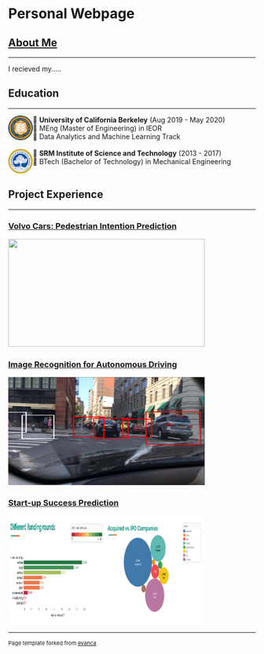 # Personal Webpage

## [About Me](/about.md)
---
I recieved my.....

## Education
---

<img style="float: left;" src="images/berkeley.png?raw=true" width="50" height="50"/>&#8;
 **University of California Berkeley** (Aug 2019 - May 2020)
<br>
&#8;  MEng (Master of Engineering) in IEOR
<br>
&#8;  Data Analytics and Machine Learning Track     
<br>
<img style="float: left;" src="images/srm.png?raw=true" width="50" height="50"/>&#8;
**SRM Institute of Science and Technology** (2013 - 2017)
<br>
&#8;  BTech (Bachelor of Technology) in Mechanical Engineering
<br><br>

## Project Experience
---

### [Volvo Cars: Pedestrian Intention Prediction](/meng_volvo.md)

<p align='left'>
    <img src="images/modelC.gif?raw=true" width="400" height="220"/>
</p>

### [Image Recognition for Autonomous Driving](/meng_capstone.md)

<p align='left'>
    <img src="images/capstone1.png?raw=true" width="400" height="220"/>
</p>

### [Start-up Success Prediction](/meng_startup.md)

<p align='left'>
    <img src="images/startup.png?raw=true" width="400" height="220"/>
</p>

---
<p style="font-size:11px">Page template forked from <a href="https://github.com/evanca/quick-portfolio">evanca</a></p>
<!-- Remove above link if you don't want to attibute -->
